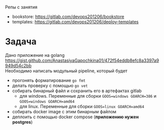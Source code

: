 Репы с занятия
- bookstore: https://gitlab.com/devops201206/bookstore
- templates: https://gitlab.com/devops201206/deploy-templates

# Задача

Дано приложение на golang \
https://gist.github.com/AnastasiyaGapochkina01/472f54eddb8efc8a3397a9949d54c2bb \
Необходимо написать модульный pipeline, который будет
- прогонять форматирование ```go fmt```
- делать проверку с помощью ```go vet```
- собирать бинарный файл и сохранить его в артефактах gitlab
  - для windows. Переменные для сборки ```GOOS=windows GOARCH=386``` и ```GOOS=windows GOARCH=amd64```
  - для linux. Переменные для сборки ```GOOS=linux GOARCH=amd64```
- собирать docker image с этим бинарным файлом
- деплоить с помощью docker compose (__приложению нужен postgres__)
